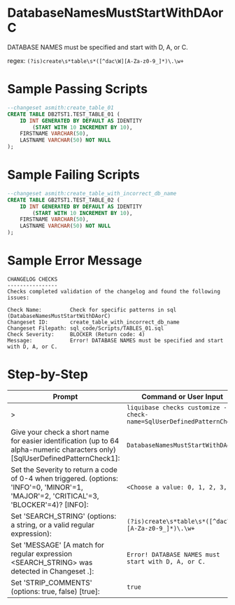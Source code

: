 # DatabaseNamesMustStartWithDAorC

DATABASE NAMES must be specified and start with D, A, or C.

regex: `(?is)create\s*table\s*([^dac\W][A-Za-z0-9_]*)\.\w+`

# Sample Passing Scripts
``` sql
--changeset asmith:create_table_01
CREATE TABLE DB2TST1.TEST_TABLE_01 (
	ID INT GENERATED BY DEFAULT AS IDENTITY 
		(START WITH 10 INCREMENT BY 10),
	FIRSTNAME VARCHAR(50),
	LASTNAME VARCHAR(50) NOT NULL
);
```

# Sample Failing Scripts
``` sql
--changeset asmith:create_table_with_incorrect_db_name
CREATE TABLE GB2TST1.TEST_TABLE_02 (
	ID INT GENERATED BY DEFAULT AS IDENTITY 
		(START WITH 10 INCREMENT BY 10),
	FIRSTNAME VARCHAR(50),
	LASTNAME VARCHAR(50) NOT NULL
);
```

# Sample Error Message
``` 
CHANGELOG CHECKS
----------------
Checks completed validation of the changelog and found the following issues:

Check Name:         Check for specific patterns in sql (DatabaseNamesMustStartWithDAorC)
Changeset ID:       create_table_with_incorrect_db_name
Changeset Filepath: sql_code/Scripts/TABLES_01.sql
Check Severity:     BLOCKER (Return code: 4)
Message:            Error! DATABASE NAMES must be specified and start with D, A, or C.
```

# Step-by-Step
| Prompt | Command or User Input |
| ------ | ----------------------|
| > | `liquibase checks customize --check-name=SqlUserDefinedPatternCheck` |
| Give your check a short name for easier identification (up to 64 alpha-numeric characters only) [SqlUserDefinedPatternCheck1]: | `DatabaseNamesMustStartWithDAorC` |
| Set the Severity to return a code of 0-4 when triggered. (options: 'INFO'=0, 'MINOR'=1, 'MAJOR'=2, 'CRITICAL'=3, 'BLOCKER'=4)? [INFO]: | `<Choose a value: 0, 1, 2, 3, 4>` |
| Set 'SEARCH_STRING' (options: a string, or a valid regular expression): | `(?is)create\s*table\s*([^dac\W][A-Za-z0-9_]*)\.\w+` |
| Set 'MESSAGE' [A match for regular expression <SEARCH_STRING> was detected in Changeset <CHANGESET>.]: | `Error! DATABASE NAMES must start with D, A, or C.` |
| Set 'STRIP_COMMENTS' (options: true, false) [true]: | `true` |
